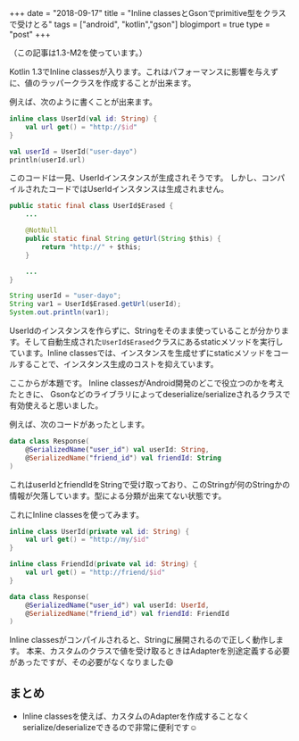 +++
date = "2018-09-17"
title = "Inline classesとGsonでprimitive型をクラスで受けとる"
tags = ["android", "kotlin","gson"]
blogimport = true
type = "post"
+++

（この記事は1.3-M2を使っています。）

Kotlin 1.3でInline classesが入ります。これはパフォーマンスに影響を与えずに、値のラッパークラスを作成することが出来ます。

例えば、次のように書くことが出来ます。

```kotlin
inline class UserId(val id: String) {
    val url get() = "http://$id"
}

val userId = UserId("user-dayo")
println(userId.url)
```

このコードは一見、UserIdインスタンスが生成されそうです。
しかし、コンパイルされたコードではUserIdインスタンスは生成されません。

```java
public static final class UserId$Erased {
    ...

    @NotNull
    public static final String getUrl(String $this) {
        return "http://" + $this;
    }

    ...
}

String userId = "user-dayo";
String var1 = UserId$Erased.getUrl(userId);
System.out.println(var1);
```

UserIdのインスタンスを作らずに、Stringをそのまま使っていることが分かります。そして自動生成された`UserId$Erased`クラスにあるstaticメソッドを実行しています。Inline classesでは、インスタンスを生成せずにstaticメソッドをコールすることで、インスタンス生成のコストを抑えています。

ここからが本題です。
Inline classesがAndroid開発のどこで役立つのかを考えたときに、 Gsonなどのライブラリによってdeserialize/serializeされるクラスで有効使えると思いました。

例えば、次のコードがあったとします。

```kotlin
data class Response(
    @SerializedName("user_id") val userId: String,
    @SerializedName("friend_id") val friendId: String
)
```

これはuserIdとfriendIdをStringで受け取っており、このStringが何のStringかの情報が欠落しています。型による分類が出来てない状態です。

これにInline classesを使ってみます。

```kotlin
inline class UserId(private val id: String) {
    val url get() = "http://my/$id"
}

inline class FriendId(private val id: String) {
    val url get() = "http://friend/$id"
}

data class Response(
    @SerializedName("user_id") val userId: UserId,
    @SerializedName("friend_id") val friendId: FriendId
)
```

Inline classesがコンパイルされると、Stringに展開されるので正しく動作します。
本来、カスタムのクラスで値を受け取るときはAdapterを別途定義する必要があったですが、その必要がなくなりました😄

## まとめ

- Inline classesを使えば、カスタムのAdapterを作成することなくserialize/deserializeできるので非常に便利です☺
